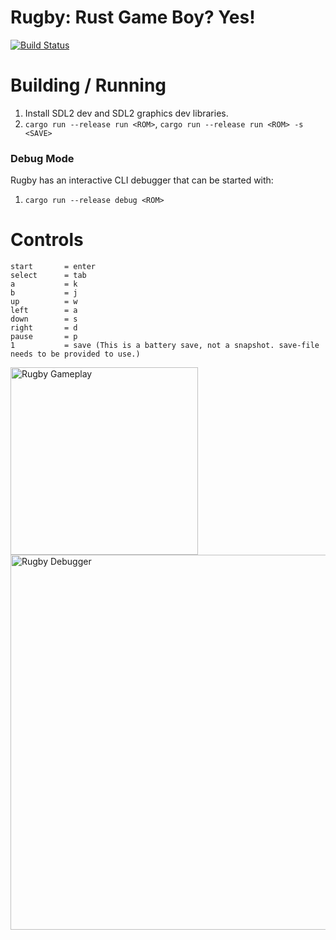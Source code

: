 # Rugby: Rust Game Boy? Yes!
[![Build Status](https://travis-ci.org/wez470/Rugby.svg?branch=master)](https://travis-ci.org/wez470/Rugby)

# Building / Running
1. Install SDL2 dev and SDL2 graphics dev libraries.
2. `cargo run --release run <ROM>`, `cargo run --release run <ROM> -s <SAVE>`

### Debug Mode
Rugby has an interactive CLI debugger that can be started with:
1. `cargo run --release debug <ROM>`


# Controls
```
start       = enter
select      = tab
a           = k
b           = j
up          = w
left        = a
down        = s
right       = d
pause       = p
1           = save (This is a battery save, not a snapshot. save-file needs to be provided to use.)
```

<img src="https://media3.giphy.com/media/zsPv55feI0PdeIEDvs/giphy.gif?cid=790b76116f660dc27e73302163eb5d954264f4c3b07d9aaf&rid=giphy.gif&ct=g" alt="Rugby Gameplay" width="300"/>

<img src="https://i.imgur.com/iViGdsG.png" alt="Rugby Debugger" width="600">
